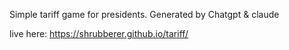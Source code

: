 Simple tariff game for presidents.
Generated by Chatgpt & claude

live here: https://shrubberer.github.io/tariff/
